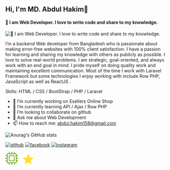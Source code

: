 ## Hi, I'm MD. Abdul Hakim👋
#### 👑 I am Web Developer. I love to write code and share to my knowledge.
![👑 I am Web Developer. I love to write code and share to my knowledge.](https://scontent.fdac142-1.fna.fbcdn.net/v/t39.30808-6/343785981_615896573479705_3151749872046942868_n.jpg?_nc_cat=105&cb=99be929b-3346023f&ccb=1-7&_nc_sid=e3f864&_nc_eui2=AeEDJufLOdullLsd8fe96PByoGJW8gG4uqWgYlbyAbi6pSEMpO-eWIhi7m9Jam2o9dHogdWps_oIDGXqrYub8X4W&_nc_ohc=Zp3TbWesnP4AX_Iir-i&_nc_ht=scontent.fdac142-1.fna&oh=00_AfCmByN-bTd4HP6wfHiBOdTuQA00DJTL-JsYQF85QGzFiw&oe=64DAA361)

I’m a backend Web developer from Bangladesh who is passionate about making error-free websites with 
100% client satisfaction. I have a passion for learning and sharing my knowledge with others as 
publicly as possible. I love to solve real-world problems. I am strategic, goal-oriented, and 
always work with an end goal in mind. I pride myself on doing quality work and maintaining 
excellent communication. Most of the time I work with Laravel Framework but some technologies 
I enjoy working with include Row PHP, JavaScript as well as ReactJS .

Skills: HTML / CSS / BootStrap / PHP / Laravel

- 🔭 I’m currently working on Esellers Online Shop 
- 🌱 I’m currently learning API / Ajax / Row PHP 
- 👯 I’m looking to collaborate on github 
- 💬 Ask me about Web Development 
- 📫 How to reach me: abdul.hakim158@gmail.com 

![Anurag's GitHub stats](https://github-readme-stats.vercel.app/api?username=Hakim&show_icons=true&theme=radical)


[<img src='https://cdn.jsdelivr.net/npm/simple-icons@3.0.1/icons/github.svg' alt='github' height='40'>](https://github.com/https://github.com/md-hakim)  [<img src='https://cdn.jsdelivr.net/npm/simple-icons@3.0.1/icons/facebook.svg' alt='facebook' height='40'>](https://www.facebook.com/https://www.facebook.com/furious.rakib/)  [<img src='https://cdn.jsdelivr.net/npm/simple-icons@3.0.1/icons/instagram.svg' alt='instagram' height='40'>](https://www.instagram.com/https://www.instagram.com/flaming_rakib//)  

<a href='https://docs.github.com/en/developers'><img src='https://raw.githubusercontent.com/acervenky/animated-github-badges/master/assets/devbadge.gif' width='40' height='40'></a> <a href='https://stars.github.com/'><img src='https://raw.githubusercontent.com/acervenky/animated-github-badges/master/assets/starbadge.gif' width='35' height='35'></a> 

